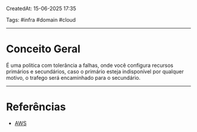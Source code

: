 CreatedAt: 15-06-2025 17:35

Tags: #infra #domain #cloud 

---
# Conceito Geral
É uma politica com tolerância a falhas, onde você configura recursos primários e secundários, caso o primário esteja indisponível por qualquer motivo, o trafego será encaminhado para o secundário.

---
# Referências
- [AWS](https://docs.aws.amazon.com/Route53/latest/DeveloperGuide/routing-policy-failover.html)